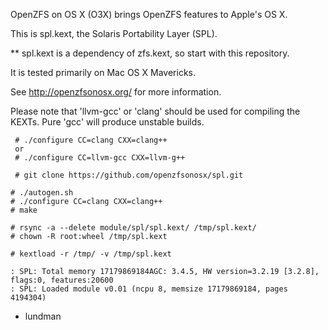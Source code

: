 OpenZFS on OS X (O3X) brings OpenZFS features to Apple's OS X.

This is spl.kext, the Solaris Portability Layer (SPL).

** spl.kext is a dependency of zfs.kext, so start with this repository.

It is tested primarily on Mac OS X Mavericks.

See http://openzfsonosx.org/ for more information.

Please note that 'llvm-gcc' or 'clang' should be used for compiling the KEXTs.
Pure 'gcc' will produce unstable builds.

```
 # ./configure CC=clang CXX=clang++
 or
 # ./configure CC=llvm-gcc CXX=llvm-g++
```

```
 # git clone https://github.com/openzfsonosx/spl.git
```

```
# ./autogen.sh
# ./configure CC=clang CXX=clang++
# make

# rsync -a --delete module/spl/spl.kext/ /tmp/spl.kext/
# chown -R root:wheel /tmp/spl.kext

# kextload -r /tmp/ -v /tmp/spl.kext

: SPL: Total memory 17179869184AGC: 3.4.5, HW version=3.2.19 [3.2.8], flags:0, features:20600
: SPL: Loaded module v0.01 (ncpu 8, memsize 17179869184, pages 4194304)

```

- lundman
